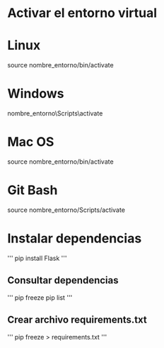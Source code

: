 




# Activar el entorno virtual

# Linux
source nombre_entorno/bin/activate

# Windows
nombre_entorno\Scripts\activate

# Mac OS
source nombre_entorno/bin/activate

# Git Bash
source nombre_entorno/Scripts/activate

# Instalar dependencias
'''
pip install Flask
'''


## Consultar dependencias
'''
pip freeze
pip list
'''

##  Crear archivo requirements.txt
''' 
pip freeze > requirements.txt
'''
